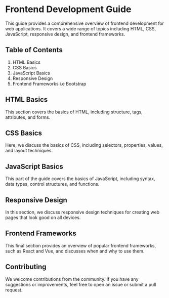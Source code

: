 # Frontend Development Guide

This guide provides a comprehensive overview of frontend development for web applications. It covers a wide range of topics including HTML, CSS, JavaScript, responsive design, and frontend frameworks.

## Table of Contents

1. HTML Basics
2. CSS Basics
3. JavaScript Basics
4. Responsive Design
5. Frontend Frameworks i.e Bootstrap

## HTML Basics

This section covers the basics of HTML, including structure, tags, attributes, and forms.

## CSS Basics

Here, we discuss the basics of CSS, including selectors, properties, values, and layout techniques.

## JavaScript Basics

This part of the guide covers the basics of JavaScript, including syntax, data types, control structures, and functions.

## Responsive Design

In this section, we discuss responsive design techniques for creating web pages that look good on all devices.

## Frontend Frameworks

This final section provides an overview of popular frontend frameworks, such as React and Vue, and discusses when and why to use them.

## Contributing

We welcome contributions from the community. If you have any suggestions or improvements, feel free to open an issue or submit a pull request.
